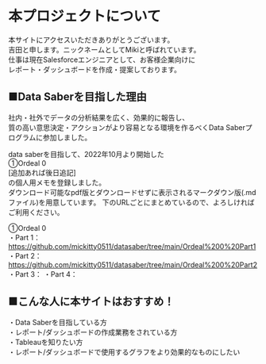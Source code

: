 # 本プロジェクトについて

本サイトにアクセスいただきありがとうございます。    
吉田と申します。ニックネームとしてMikiと呼ばれています。  
仕事は現在Salesforceエンジニアとして、お客様企業向けに  
レポート・ダッシュボードを作成・提案しております。  

## ■Data Saberを目指した理由  
社内・社外でデータの分析結果を広く、効果的に報告し、  
質の高い意思決定・アクションがより容易となる環境を作るべくData Saberプログラムに参加しました。  

data saberを目指して、2022年10月より開始した  
①Ordeal 0  
[追加あれば後日追記]  
の個人用メモを登録しました。  
ダウンロード可能なpdf版とダウンロードせずに表示されるマークダウン版(.mdファイル)を用意しています。
下のURLごとにまとめているので、よろしければご利用ください。

①Ordeal 0   
・Part 1： https://github.com/mickitty0511/datasaber/tree/main/Ordeal%200%20Part1  
・Part 2： https://github.com/mickitty0511/datasaber/tree/main/Ordeal%200%20Part2
・Part 3： 
・Part 4：  

## ■こんな人に本サイトはおすすめ！  
・Data Saberを目指している方  
・レポート/ダッシュボードの作成業務をされている方  
・Tableauを知りたい方  
・レポート/ダッシュボードで使用するグラフをより効果的なものにしたい  
